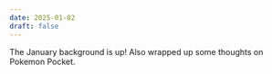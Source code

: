```yaml
---
date: 2025-01-02
draft: false
---
```

The January background is up! Also wrapped up some thoughts on Pokemon Pocket.